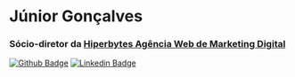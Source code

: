# Júnior Gonçalves
### Sócio-diretor da [Hiperbytes Agência Web de Marketing Digital](http://hiperbytes.com.br/)

[![Github Badge](https://img.shields.io/badge/-Github-000?style=flat-square&logo=Github&logoColor=white&link=https://github.com/fagnerpsantos)](https://github.com/jrgoncalves85)
[![Linkedin Badge](https://img.shields.io/badge/-LinkedIn-blue?style=flat-square&logo=Linkedin&logoColor=white&link=https://www.linkedin.com/in/fagnerpsantos/)](hhttps://www.linkedin.com/in/jrgoncalves85/)